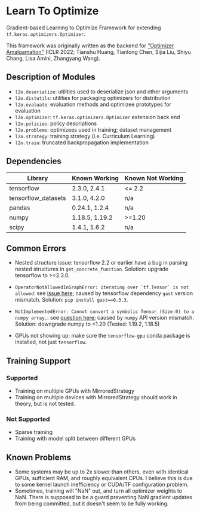 # Learn To Optimize
Gradient-based Learning to Optimize Framework for extending ```tf.keras.optimizers.Optimizer```.

This framework was originally written as the backend for ["Optimizer Amalgamation"](https://github.com/VITA-Group/OptimizerAmalgamation) (ICLR 2022; Tianshu Huang, Tianlong Chen, Sijia Liu, Shiyu Chang, Lisa Amini, Zhangyang Wang).

## Description of Modules

- ```l2o.deserialize```: utilities used to deserialize json and other arguments
- ```l2o.distutils```: utilities for packaging optimizers for distribution
- ```l2o.evaluate```: evaluation methods and optimizee prototypes for evaluation
- ```l2o.optimizer```: ```tf.keras.optimizers.Optimizer``` extension back end
- ```l2o.policies```: policy descriptions
- ```l2o.problems```: optimizees used in training; dataset management
- ```l2o.strategy```: training strategy (i.e. Curriculum Learning)
- ```l2o.train```: truncated backpropagation implementation

## Dependencies

| Library | Known Working | Known Not Working |
| - | - | - |
| tensorflow | 2.3.0, 2.4.1 | <= 2.2 |
| tensorflow_datasets | 3.1.0, 4.2.0 | n/a |
| pandas | 0.24.1, 1.2.4 | n/a |
| numpy | 1.18.5, 1.19.2 | >=1.20 |
| scipy | 1.4.1, 1.6.2 | n/a |

## Common Errors

- Nested structure issue: tensorflow 2.2 or earlier have a bug in parsing nested structures in ```get_concrete_function```. Solution: upgrade tensorflow to >=2.3.0.

- ```OperatorNotAllowedInGraphError: iterating over `tf.Tensor` is not allowed```: see [issue here](https://github.com/tensorflow/tensorflow/issues/44146); caused by tensorflow dependency ```gast``` version mismatch. Solution: ```pip install gast==0.3.3```.

- ```NotImplementedError: Cannot convert a symbolic Tensor (Size:0) to a numpy array.```: see [question here](https://stackoverflow.com/questions/66207609/notimplementederror-cannot-convert-a-symbolic-tensor-lstm-2-strided-slice0-t/66207610); caused by ```numpy``` API version mismatch. Solution: downgrade numpy to <1.20 (Tested: 1.19.2, 1.18.5)

- GPUs not showing up: make sure the ```tensorflow-gpu``` conda package is installed, not just ```tensorflow```.

## Training Support

### Supported
- Training on multiple GPUs with MirroredStrategy
- Training on multiple devices with MirroredStrategy should work in theory, but is not tested.

### Not Supported
- Sparse training
- Training with model split between different GPUs

## Known Problems
- Some systems may be up to 2x slower than others, even with identical GPUs, sufficient RAM, and roughly equivalent CPUs. I believe this is due to some kernel launch inefficiency or CUDA/TF configuration problem.
- Sometimes, training will "NaN" out, and turn all optimizer weights to NaN. There is supposed to be a guard preventing NaN gradient updates from being committed, but it doesn't seem to be fully working.
